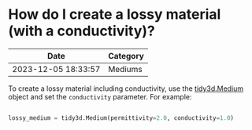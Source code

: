 # How do I create a lossy material (with a conductivity)?

| Date       | Category    |
|------------|-------------|
| 2023-12-05 18:33:57 | Mediums |


To create a lossy material including conductivity, use the [tidy3d.Medium](https://docs.flexcompute.com/projects/tidy3d/en/latest/_autosummary/tidy3d.Medium.html) object and set the `conductivity` parameter. For example:



```python

lossy_medium = tidy3d.Medium(permittivity=2.0, conductivity=1.0)

```



 
